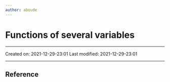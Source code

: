 ```yaml
---
author: aboude
---
```

# Functions of several variables
___

Created on: 2021-12-29-23:01
Last modified: 2021-12-29-23:01

___

## Reference